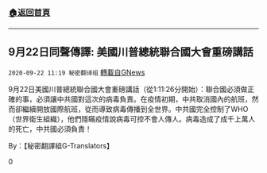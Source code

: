 ###  [:house:返回首頁](https://github.com/ourhimalayas/txt)
---

## 9月22日同聲傳譯: 美國川普總統聯合國大會重磅講話
`2020-09-22 11:19 秘密翻译组` [轉載自GNews](https://gnews.org/zh-hant/377734/)

9月22日美國川普總統聯合國大會重磅講話（從1:11:26分開始）：聯合國必須做正確的事，必須讓中共國對這次的病毒負責。在疫情初期，中共取消國內的航班，然而卻繼續開放國際航班，從而導致病毒傳播到全世界。中共國完全控制了WHO（世界衛生組織），他們隱瞞疫情說病毒可控不會人傳人。病毒造成了成千上萬人的死亡，中共國必須負責！



By：【秘密翻譯組G-Translators】

0
